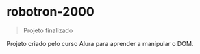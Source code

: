 # robotron-2000
> Projeto finalizado

Projeto criado pelo curso Alura para aprender a manipular o DOM.
